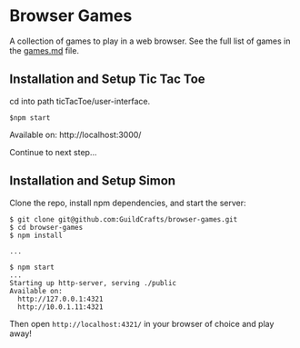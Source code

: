 # Browser Games

A collection of games to play in a web browser. See the full list of games in the [games.md](games.md) file.

## Installation and Setup Tic Tac Toe

cd into path ticTacToe/user-interface.

```
$npm start
```
Available on:
  http://localhost:3000/

Continue to next step...

## Installation and Setup Simon

Clone the repo, install npm dependencies, and start the server:

```shell-session
$ git clone git@github.com:GuildCrafts/browser-games.git
$ cd browser-games
$ npm install

...

$ npm start
...
Starting up http-server, serving ./public
Available on:
  http://127.0.0.1:4321
  http://10.0.1.11:4321
```

Then open `http://localhost:4321/` in your browser of choice and play away!
